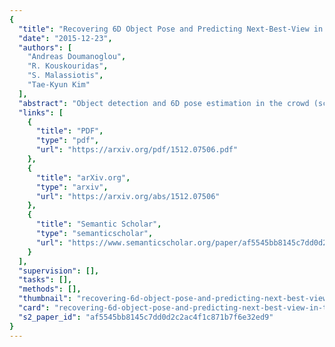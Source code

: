 ```yaml
---
{
  "title": "Recovering 6D Object Pose and Predicting Next-Best-View in the Crowd",
  "date": "2015-12-23",
  "authors": [
    "Andreas Doumanoglou",
    "R. Kouskouridas",
    "S. Malassiotis",
    "Tae-Kyun Kim"
  ],
  "abstract": "Object detection and 6D pose estimation in the crowd (scenes with multiple object instances, severe foreground occlusions and background distractors), has become an important problem in many rapidly evolving technological areas such as robotics and augmented reality. Single shotbased 6D pose estimators with manually designed features are still unable to tackle the above challenges, motivating the research towards unsupervised feature learning and next-best-view estimation. In this work, we present a complete framework for both single shot-based 6D object pose estimation and next-best-view prediction based on Hough Forests, the state of the art object pose estimator that performs classification and regression jointly. Rather than using manually designed features we a) propose an unsupervised feature learnt from depth-invariant patches using a Sparse Autoencoder and b) offer an extensive evaluation of various state of the art features. Furthermore, taking advantage of the clustering performed in the leaf nodes of Hough Forests, we learn to estimate the reduction of uncertainty in other views, formulating the problem of selecting the next-best-view. To further improve pose estimation, we propose an improved joint registration and hypotheses verification module as a final refinement step to reject false detections. We provide two additional challenging datasets inspired from realistic scenarios to extensively evaluate the state of the art and our framework. One is related to domestic environments and the other depicts a bin-picking scenario mostly found in industrial settings. We show that our framework significantly outperforms state of the art both on public and on our datasets.",
  "links": [
    {
      "title": "PDF",
      "type": "pdf",
      "url": "https://arxiv.org/pdf/1512.07506.pdf"
    },
    {
      "title": "arXiv.org",
      "type": "arxiv",
      "url": "https://arxiv.org/abs/1512.07506"
    },
    {
      "title": "Semantic Scholar",
      "type": "semanticscholar",
      "url": "https://www.semanticscholar.org/paper/af5545bb8145c7dd0d2c2ac4f1c871b7f6e32ed9"
    }
  ],
  "supervision": [],
  "tasks": [],
  "methods": [],
  "thumbnail": "recovering-6d-object-pose-and-predicting-next-best-view-in-the-crowd-thumb.jpg",
  "card": "recovering-6d-object-pose-and-predicting-next-best-view-in-the-crowd-card.jpg",
  "s2_paper_id": "af5545bb8145c7dd0d2c2ac4f1c871b7f6e32ed9"
}
---
```


